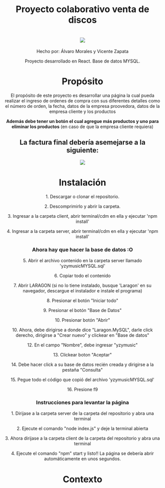 <h1 align="center">Proyecto colaborativo venta de discos</h1>
<h1 align="center">
    <img src="https://github.com/asapHallvaror/paginaCompraGithub/assets/128053015/ff69859c-7cf7-4c4e-819d-06ff1eca742e"/>
</h1>
<p align="center">Hecho por: Álvaro Morales y Vicente Zapata</p>
<p align="center">Proyecto desarrollado en React. Base de datos MYSQL.</p>
<div align="center">
    
  <h1>Propósito</h1>
  <p>El propósito de este proyecto es desarrollar una página la cual pueda realizar el ingreso de ordenes de compra con sus diferentes detalles como el número de orden, la fecha, datos de la empresa proovedora, datos de la empresa cliente y los productos</p>
  <p><strong>Además debe tener un botón el cual agregue más productos y uno para eliminar los productos</strong> (en caso de que la empresa cliente requiera)</p>
  <h2>La factura final debería asemejarse a la siguiente:</h2>
  <img src="https://github.com/asapHallvaror/paginaCompraGithub/assets/128053015/a53f6baf-9e63-40ad-8295-96946b53fda8" />
  
  <h1>Instalación</h1>
  <p>1. Descargar o clonar el repositorio.</p>
  <p>2. Descomprimirlo y abrir la carpeta.</p>
  <p>3. Ingresar a la carpeta client, abrir terminal/cdm en ella y ejecutar 'npm install'</p>
  <p>4. Ingresar a la carpeta server, abrir terminal/cdm en ella y ejecutar 'npm install'</p>
  <h3>Ahora hay que hacer la base de datos :O</h3>
  <p>5. Abrir el archivo contenido en la carpeta server llamado 'yzymusicMYSQL.sql'</p>
  <p>6. Copiar todo el contenido</p>
  <p>7. Abrir LARAGON (si no lo tiene instalado, busque 'Laragon' en su navegador, descargue el instalador e instale el programa)</p>
  <p>8. Presionar el botón "Iniciar todo"</p>
  <p>9. Presionar el botón "Base de Datos"</p>
  <p>10. Presionar botón "Abrir"</p>
  <p>10. Ahora, debe dirigirse a donde dice "Laragon.MySQL", darle click derecho, dirigirse a "Crear nuevo" y clickear en "Base de datos"</p>
  <p>12. En el campo "Nombre", debe ingresar "yzymusic"</p>
  <p>13. Clickear boton "Aceptar"</p>
  <p>14. Debe hacer click a su base de datos recién creada y dirigirse a la pestaña "Consulta"</p>
  <p>15. Pegue todo el código que copió del archivo 'yzymusicMYSQL.sql'</p>
  <p>16. Presione f9</p>
  <h3>Instrucciones para levantar la página</h3>
  <p>1. Dirijase a la carpeta server de la carpeta del repositorio y abra una terminal</p>
  <p>2. Ejecute el comando "node index.js" y deje la terminal abierta</p>
  <p>3. Ahora dirijase a la carpeta client de la carpeta del repositorio y abra una terminal</p>
  <p>4. Ejecute el comando "npm" start y listo!! La página se debería abrir automáticamente en unos segundos.</p>
  
  
  <h1>Contexto</h1>
  <h1></h1>
</div>
